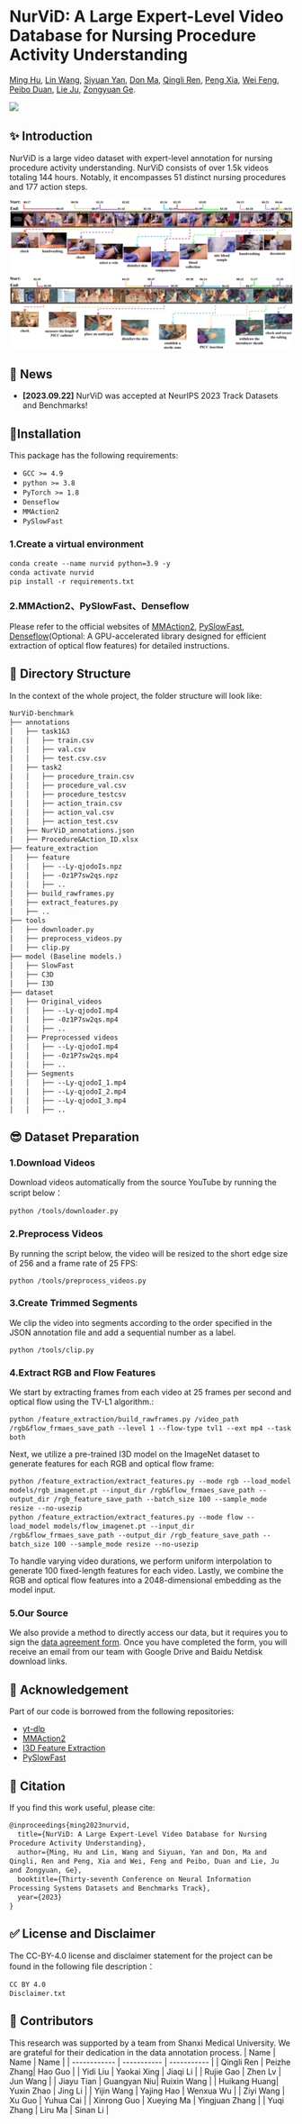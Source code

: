 # NurViD: A Large Expert-Level Video Database for Nursing Procedure Activity Understanding
[Ming Hu](https://minghu0830.github.io/), [Lin Wang](https://github.com/wangsssky), [Siyuan Yan](https://siyuanyan1.github.io/), [Don Ma](), [Qingli Ren](), [Peng Xia](https://peng-xia.site/), [Wei Feng](https://fengweie.github.io/), [Peibo Duan](https://scholar.google.com/citations?user=wdIMVqsAAAAJ&hl=zh-CN), [Lie Ju](https://mmai.group/peoples/julie/), [Zongyuan Ge](https://zongyuange.github.io/).

<a href=''><img src='https://img.shields.io/badge/Paper-Arxiv-red'></a>

## :sparkles: Introduction
NurViD is a large video dataset with expert-level annotation for nursing procedure activity understanding. NurViD consists of over 1.5k videos totaling 144 hours. Notably, it encompasses 51 distinct nursing procedures and 177 action steps.

![demo](./localization.png)

## :partying_face: News
* **[2023.09.22]** NurViD was accepted at NeurIPS 2023 Track Datasets and Benchmarks!

## :cowboy_hat_face:Installation

This package has the following requirements:
* `GCC >= 4.9`
* `python >= 3.8`
* `PyTorch >= 1.8`
* `Denseflow`
* `MMAction2`
* `PySlowFast`
### 1.Create a virtual environment
```
conda create --name nurvid python=3.9 -y
conda activate nurvid
pip install -r requirements.txt
```
### 2.MMAction2、PySlowFast、Denseflow
Please refer to the official websites of [MMAction2](https://github.com/open-mmlab/mmaction2), [PySlowFast](https://github.com/facebookresearch/SlowFast), [Denseflow](https://github.com/yjxiong/dense_flow)(Optional: A GPU-accelerated library designed for efficient extraction of optical flow features) for detailed instructions.

## :hand_over_mouth: Directory Structure
In the context of the whole project, the folder structure will look like:

```
NurViD-benchmark
├── annotations
│   ├── task1&3
│   │   ├── train.csv
│   │   ├── val.csv
│   │   ├── test.csv.csv
│   ├── task2
│   │   ├── procedure_train.csv
│   │   ├── procedure_val.csv
│   │   ├── procedure_testcsv
│   │   ├── action_train.csv
│   │   ├── action_val.csv
│   │   ├── action_test.csv
│   ├── NurViD_annotations.json
│   ├── Procedure&Action_ID.xlsx
├── feature_extraction
│   ├── feature
│   │   ├── --Ly-qjodoIs.npz
│   │   ├── -0z1P7sw2qs.npz
│   │   ├── ..
│   ├── build_rawframes.py
│   ├── extract_features.py
│   ├── ..
├── tools
│   ├── downloader.py
│   ├── preprocess_videos.py
│   ├── clip.py
├── model (Baseline models.)
│   ├── SlowFast
│   ├── C3D
│   ├── I3D
├── dataset
│   ├── Original_videos
│   │   ├── --Ly-qjodoI.mp4
│   │   ├── -0z1P7sw2qs.mp4
│   │   ├── ..
│   ├── Preprocessed videos
│   │   ├── --Ly-qjodoI.mp4
│   │   ├── -0z1P7sw2qs.mp4
│   │   ├── ..
│   ├── Segments
│   │   ├── --Ly-qjodoI_1.mp4
│   │   ├── --Ly-qjodoI_2.mp4
│   │   ├── --Ly-qjodoI_3.mp4
│   │   ├── ..
```

## :sunglasses: Dataset Preparation

### 1.Download Videos
Download videos automatically from the source YouTube by running the script below：
```
python /tools/downloader.py
```
### 2.Preprocess Videos
By running the script below, the video will be resized to the short edge size of 256 and a frame rate of 25 FPS:
```
python /tools/preprocess_videos.py
```
### 3.Create Trimmed Segments
We clip the video into segments according to the order specified in the JSON annotation file and add a sequential number as a label.
```
python /tools/clip.py
```
### 4.Extract RGB and Flow Features
We start by extracting frames from each video at 25 frames per second and optical flow using the TV-L1 algorithm.:
```
python /feature_extraction/build_rawframes.py /video_path /rgb&flow_frmaes_save_path --level 1 --flow-type tvl1 --ext mp4 --task both
```
Next, we utilize a pre-trained I3D model on the ImageNet dataset to generate features for each RGB and optical flow frame:
```
python /feature_extraction/extract_features.py --mode rgb --load_model models/rgb_imagenet.pt --input_dir /rgb&flow_frmaes_save_path --output_dir /rgb_feature_save_path --batch_size 100 --sample_mode resize --no-usezip
python /feature_extraction/extract_features.py --mode flow --load_model models/flow_imagenet.pt --input_dir /rgb&flow_frmaes_save_path --output_dir /rgb_feature_save_path --batch_size 100 --sample_mode resize --no-usezip
```
To handle varying video durations, we perform uniform interpolation to generate 100 fixed-length features for each video. Lastly, we combine the RGB and optical flow features into a 2048-dimensional embedding as the model input.

### 5.Our Source
We also provide a method to directly access our data, but it requires you to sign the [data agreement form](https://form.jotform.com/232158342596158). Once you have completed the form, you will receive an email from our team with Google Drive and Baidu Netdisk download links. 

## :teddy_bear: Acknowledgement

Part of our code is borrowed from the following repositories:

- [yt-dlp](https://github.com/yt-dlp/yt-dlp)
- [MMAction2](https://github.com/open-mmlab/mmaction2)
- [I3D Feature Extraction](https://github.com/Finspire13/pytorch-i3d-feature-extraction)
- [PySlowFast](https://github.com/facebookresearch/SlowFast/tree/main)

## :partying_face: Citation
If you find this work useful, please cite:
```
@inproceedings{ming2023nurvid,
  title={NurViD: A Large Expert-Level Video Database for Nursing Procedure Activity Understanding},
  author={Ming, Hu and Lin, Wang and Siyuan, Yan and Don, Ma and Qingli, Ren and Peng, Xia and Wei, Feng and Peibo, Duan and Lie, Ju and Zongyuan, Ge},
  booktitle={Thirty-seventh Conference on Neural Information Processing Systems Datasets and Benchmarks Track},
  year={2023}
}
```

## :white_check_mark: License and Disclaimer
The CC-BY-4.0 license and disclaimer statement for the project can be found in the following file description：
```
CC BY 4.0
Disclaimer.txt
```

## :hospital: Contributors
This research was supported by a team from Shanxi Medical University. We are grateful for their dedication in the data annotation process.
| Name         | Name        | Name        |
| ------------ | ----------- | ----------- |
| Qingli Ren   | Peizhe Zhang| Hao Guo     |
| Yidi Liu     | Yaokai Xing | Jiaqi Li    |
| Rujie Gao    | Zhen Lv     | Jun Wang    |
| Jiayu Tian   | Guangyan Niu| Ruixin Wang |
| Huikang Huang| Yuxin Zhao  | Jing Li     |
| Yijin Wang   | Yajing Hao  | Wenxua Wu   |
| Ziyi Wang    | Xu Guo      | Yuhua Cai   |
| Xinrong Guo  | Xueying Ma  | Yingjuan Zhang |
| Yuqi Zhang   | Liru Ma     | Sinan Li    |
